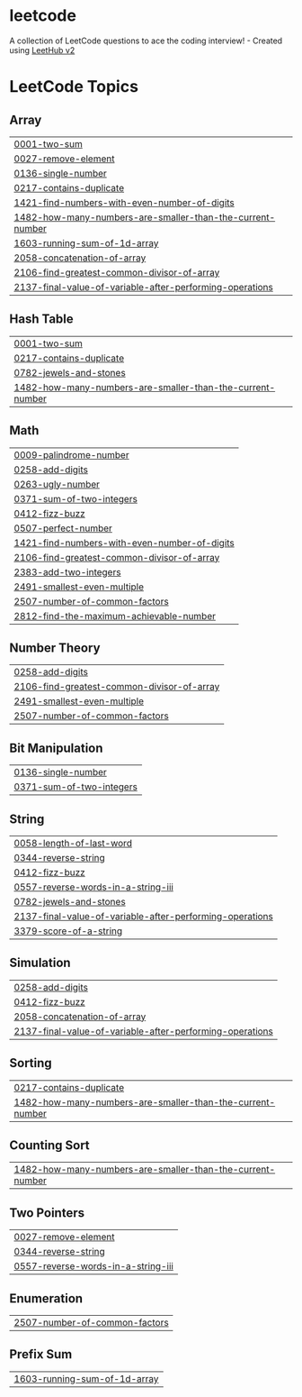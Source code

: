 # leetcode
A collection of LeetCode questions to ace the coding interview! - Created using [LeetHub v2](https://github.com/arunbhardwaj/LeetHub-2.0)

<!---LeetCode Topics Start-->
# LeetCode Topics
## Array
|  |
| ------- |
| [0001-two-sum](https://github.com/aby6249/leetcode/tree/master/0001-two-sum) |
| [0027-remove-element](https://github.com/aby6249/leetcode/tree/master/0027-remove-element) |
| [0136-single-number](https://github.com/aby6249/leetcode/tree/master/0136-single-number) |
| [0217-contains-duplicate](https://github.com/aby6249/leetcode/tree/master/0217-contains-duplicate) |
| [1421-find-numbers-with-even-number-of-digits](https://github.com/aby6249/leetcode/tree/master/1421-find-numbers-with-even-number-of-digits) |
| [1482-how-many-numbers-are-smaller-than-the-current-number](https://github.com/aby6249/leetcode/tree/master/1482-how-many-numbers-are-smaller-than-the-current-number) |
| [1603-running-sum-of-1d-array](https://github.com/aby6249/leetcode/tree/master/1603-running-sum-of-1d-array) |
| [2058-concatenation-of-array](https://github.com/aby6249/leetcode/tree/master/2058-concatenation-of-array) |
| [2106-find-greatest-common-divisor-of-array](https://github.com/aby6249/leetcode/tree/master/2106-find-greatest-common-divisor-of-array) |
| [2137-final-value-of-variable-after-performing-operations](https://github.com/aby6249/leetcode/tree/master/2137-final-value-of-variable-after-performing-operations) |
## Hash Table
|  |
| ------- |
| [0001-two-sum](https://github.com/aby6249/leetcode/tree/master/0001-two-sum) |
| [0217-contains-duplicate](https://github.com/aby6249/leetcode/tree/master/0217-contains-duplicate) |
| [0782-jewels-and-stones](https://github.com/aby6249/leetcode/tree/master/0782-jewels-and-stones) |
| [1482-how-many-numbers-are-smaller-than-the-current-number](https://github.com/aby6249/leetcode/tree/master/1482-how-many-numbers-are-smaller-than-the-current-number) |
## Math
|  |
| ------- |
| [0009-palindrome-number](https://github.com/aby6249/leetcode/tree/master/0009-palindrome-number) |
| [0258-add-digits](https://github.com/aby6249/leetcode/tree/master/0258-add-digits) |
| [0263-ugly-number](https://github.com/aby6249/leetcode/tree/master/0263-ugly-number) |
| [0371-sum-of-two-integers](https://github.com/aby6249/leetcode/tree/master/0371-sum-of-two-integers) |
| [0412-fizz-buzz](https://github.com/aby6249/leetcode/tree/master/0412-fizz-buzz) |
| [0507-perfect-number](https://github.com/aby6249/leetcode/tree/master/0507-perfect-number) |
| [1421-find-numbers-with-even-number-of-digits](https://github.com/aby6249/leetcode/tree/master/1421-find-numbers-with-even-number-of-digits) |
| [2106-find-greatest-common-divisor-of-array](https://github.com/aby6249/leetcode/tree/master/2106-find-greatest-common-divisor-of-array) |
| [2383-add-two-integers](https://github.com/aby6249/leetcode/tree/master/2383-add-two-integers) |
| [2491-smallest-even-multiple](https://github.com/aby6249/leetcode/tree/master/2491-smallest-even-multiple) |
| [2507-number-of-common-factors](https://github.com/aby6249/leetcode/tree/master/2507-number-of-common-factors) |
| [2812-find-the-maximum-achievable-number](https://github.com/aby6249/leetcode/tree/master/2812-find-the-maximum-achievable-number) |
## Number Theory
|  |
| ------- |
| [0258-add-digits](https://github.com/aby6249/leetcode/tree/master/0258-add-digits) |
| [2106-find-greatest-common-divisor-of-array](https://github.com/aby6249/leetcode/tree/master/2106-find-greatest-common-divisor-of-array) |
| [2491-smallest-even-multiple](https://github.com/aby6249/leetcode/tree/master/2491-smallest-even-multiple) |
| [2507-number-of-common-factors](https://github.com/aby6249/leetcode/tree/master/2507-number-of-common-factors) |
## Bit Manipulation
|  |
| ------- |
| [0136-single-number](https://github.com/aby6249/leetcode/tree/master/0136-single-number) |
| [0371-sum-of-two-integers](https://github.com/aby6249/leetcode/tree/master/0371-sum-of-two-integers) |
## String
|  |
| ------- |
| [0058-length-of-last-word](https://github.com/aby6249/leetcode/tree/master/0058-length-of-last-word) |
| [0344-reverse-string](https://github.com/aby6249/leetcode/tree/master/0344-reverse-string) |
| [0412-fizz-buzz](https://github.com/aby6249/leetcode/tree/master/0412-fizz-buzz) |
| [0557-reverse-words-in-a-string-iii](https://github.com/aby6249/leetcode/tree/master/0557-reverse-words-in-a-string-iii) |
| [0782-jewels-and-stones](https://github.com/aby6249/leetcode/tree/master/0782-jewels-and-stones) |
| [2137-final-value-of-variable-after-performing-operations](https://github.com/aby6249/leetcode/tree/master/2137-final-value-of-variable-after-performing-operations) |
| [3379-score-of-a-string](https://github.com/aby6249/leetcode/tree/master/3379-score-of-a-string) |
## Simulation
|  |
| ------- |
| [0258-add-digits](https://github.com/aby6249/leetcode/tree/master/0258-add-digits) |
| [0412-fizz-buzz](https://github.com/aby6249/leetcode/tree/master/0412-fizz-buzz) |
| [2058-concatenation-of-array](https://github.com/aby6249/leetcode/tree/master/2058-concatenation-of-array) |
| [2137-final-value-of-variable-after-performing-operations](https://github.com/aby6249/leetcode/tree/master/2137-final-value-of-variable-after-performing-operations) |
## Sorting
|  |
| ------- |
| [0217-contains-duplicate](https://github.com/aby6249/leetcode/tree/master/0217-contains-duplicate) |
| [1482-how-many-numbers-are-smaller-than-the-current-number](https://github.com/aby6249/leetcode/tree/master/1482-how-many-numbers-are-smaller-than-the-current-number) |
## Counting Sort
|  |
| ------- |
| [1482-how-many-numbers-are-smaller-than-the-current-number](https://github.com/aby6249/leetcode/tree/master/1482-how-many-numbers-are-smaller-than-the-current-number) |
## Two Pointers
|  |
| ------- |
| [0027-remove-element](https://github.com/aby6249/leetcode/tree/master/0027-remove-element) |
| [0344-reverse-string](https://github.com/aby6249/leetcode/tree/master/0344-reverse-string) |
| [0557-reverse-words-in-a-string-iii](https://github.com/aby6249/leetcode/tree/master/0557-reverse-words-in-a-string-iii) |
## Enumeration
|  |
| ------- |
| [2507-number-of-common-factors](https://github.com/aby6249/leetcode/tree/master/2507-number-of-common-factors) |
## Prefix Sum
|  |
| ------- |
| [1603-running-sum-of-1d-array](https://github.com/aby6249/leetcode/tree/master/1603-running-sum-of-1d-array) |
<!---LeetCode Topics End-->